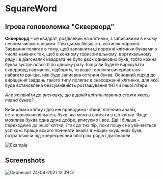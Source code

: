 # SquareWord  
## Ігрова головоломка "Скверворд" ##  
**Скверворд** – це квадрат, розділений на клітинки, з записаними в ньому певним чином словами. При цьому більшість клітинок порожні.  
Завдання полягає в тому, щоб заповнити ці порожні клітинки буквами з числа наявних так, щоб в кожному горизонтальному, вертикальному ряду і в діагоналях квадрата не було двох однакових букв, тобто кожна буква зустрічалася б по одному разу. Якщо ви будете вирішувати скверворд навмання, підбором, то ваше терпіння вичерпається набагато раніше, ніж буде записана остання буква. Основний підхід до вирішення завдань такого типу полягає в знаходженні клітинки, для якої буде встановлена безсумнівність розташування тієї чи іншої літери.  
  
  *Але як прийти до висновку, що в даній клітині повинна стояти якась певна буква?*  
      
Вибираємо клітку і для неї проводимо чіткий, логічний аналіз, встановлюючи кількість букв, які можна вписати в цю клітку. Якщо можлива буква одна дуже добре; вписуємо і все. Дві і більше – переходимо до іншої клітки, і так до тих пір, поки пошук не увінчається успіхом. Краще всього починати аналіз в місцях «кущіння» букв, потрапляючи під «перехресний обстріл» рядів і діагоналей.  

![Example](https://user-images.githubusercontent.com/69078357/114281310-4d49c300-9a46-11eb-910c-91abf95e7b0d.png)  
  
## Screenshots ##  
  
![Скриншот 24-04-2021 12 39 51](https://user-images.githubusercontent.com/69078357/115954521-356c4780-a4fa-11eb-8c86-f2c08da6e640.png)

